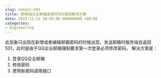 ```yaml
---
slug: exmail-501
title: 使用QQ企业邮箱发信时501错误解决方案
date: 2015-11-23 16:56:08.000000000 +08:00
categories:
- Engineering
---
```

此现象只出现在新增或者编辑邮箱密码的时候出现，发送邮箱时服务端会返回501，此时是由于QQ企业邮箱强制要求第一次登录必须修改密码。
解决方案是：
1. 登录QQ企业邮箱
2. 修改密码
3. 使用新密码调用接口